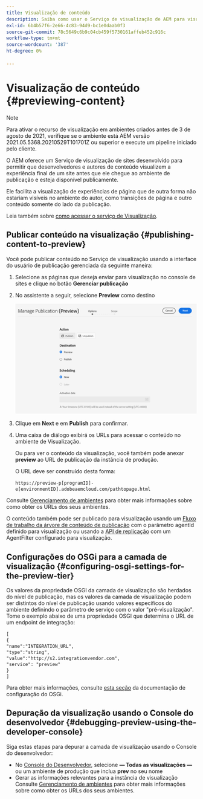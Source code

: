 ```yaml
---
title: Visualização de conteúdo
description: Saiba como usar o Serviço de visualização de AEM para visualizar o conteúdo antes de entrar no ar.
exl-id: 6b4b57f6-2e66-4c83-94d9-bc1e0daab0f3
source-git-commit: 78c5649c6b9c04cb459f5730161affeb452c916c
workflow-type: tm+mt
source-wordcount: '387'
ht-degree: 0%

---
```


# Visualização de conteúdo {#previewing-content}

>[!NOTE]
>
>Para ativar o recurso de visualização em ambientes criados antes de 3 de agosto de 2021, verifique se o ambiente está AEM versão 2021.05.5368.20210529T101701Z ou superior e execute um pipeline iniciado pelo cliente.

O AEM oferece um Serviço de visualização de sites desenvolvido para permitir que desenvolvedores e autores de conteúdo visualizem a experiência final de um site antes que ele chegue ao ambiente de publicação e esteja disponível publicamente.

Ele facilita a visualização de experiências de página que de outra forma não estariam visíveis no ambiente do autor, como transições de página e outro conteúdo somente do lado da publicação.

Leia também sobre [como acessar o serviço de Visualização](/help/implementing/cloud-manager/manage-environments.md#access-preview-service).

## Publicar conteúdo na visualização {#publishing-content-to-preview}

Você pode publicar conteúdo no Serviço de visualização usando a interface do usuário de publicação gerenciada da seguinte maneira:

1. Selecione as páginas que deseja enviar para visualização no console de sites e clique no botão **Gerenciar publicação**
1. No assistente a seguir, selecione **Preview** como destino

   ![publicação gerenciada](/help/sites-cloud/authoring/assets/previewmanagedpublication.png)

1. Clique em **Next** e em **Publish** para confirmar.

1. Uma caixa de diálogo exibirá os URLs para acessar o conteúdo no ambiente de Visualização.

   Ou para ver o conteúdo da visualização, você também pode anexar **preview** ao URL de publicação da instância de produção.

   O URL deve ser construído desta forma:

   ```
   https://preview-p[programID]-e[environmentID].adobeaemcloud.com/pathtopage.html
   ```

Consulte [Gerenciamento de ambientes](/help/implementing/cloud-manager/manage-environments.md) para obter mais informações sobre como obter os URLs dos seus ambientes.

O conteúdo também pode ser publicado para visualização usando um [Fluxo de trabalho da árvore de conteúdo de publicação](/help/operations/replication.md#publish-content-tree-workflow) com o parâmetro agentId definido para visualização ou usando a [API de replicação](/help/operations/replication.md#replication-api) com um AgentFilter configurado para visualização.

## Configurações do OSGi para a camada de visualização {#configuring-osgi-settings-for-the-preview-tier}

Os valores da propriedade OSGI da camada de visualização são herdados do nível de publicação, mas os valores da camada de visualização podem ser distintos do nível de publicação usando valores específicos do ambiente definindo o parâmetro de serviço com o valor &quot;pré-visualização&quot;. Tome o exemplo abaixo de uma propriedade OSGI que determina o URL de um endpoint de integração:

```
[
{
"name":"INTEGRATION_URL",
"type":"string",
"value":"http://s2.integrationvendor.com",
"service": "preview"
}
]
```

Para obter mais informações, consulte [esta seção](/help/implementing/deploying/configuring-osgi.md#author-vs-publish-configuration) da documentação de configuração do OSGi.

## Depuração da visualização usando o Console do desenvolvedor {#debugging-preview-using-the-developer-console}

Siga estas etapas para depurar a camada de visualização usando o Console do desenvolvedor:

* No [Console do Desenvolvedor](/help/implementing/developing/introduction/development-guidelines.md#aem-as-a-cloud-service-development-tools), selecione **— Todas as visualizações —** ou um ambiente de produção que inclua **prev** no seu nome
* Gerar as informações relevantes para a instância de visualização
Consulte [Gerenciamento de ambientes](/help/implementing/cloud-manager/manage-environments.md) para obter mais informações sobre como obter os URLs dos seus ambientes.

